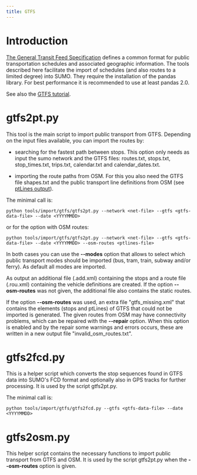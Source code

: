 ```yaml
---
title: GTFS
---
```


# Introduction

[The General Transit Feed Specification](https://developers.google.com/transit/gtfs) defines a common format
for public transportation schedules and associated geographic information. The tools described here 
facilitate the import of schedules (and also routes to a limited degree) into SUMO. They require the installation
of the pandas library. For best performance it is recommended to use at least pandas 2.0.

See also the [GTFS tutorial](../../Tutorials/GTFS.md).

# gtfs2pt.py

This tool is the main script to import public transport from GTFS. Depending on 
the input files available, you can import the routes by:

- searching for the fastest path between stops. This option only needs as input 
the sumo network and the GTFS files: routes.txt, stops.txt, stop_times.txt, 
trips.txt, calendar.txt and calendar_dates.txt.

- importing the route paths from OSM. For this you also need the GTFS file
shapes.txt and the public transport line definitions from OSM (see [ptLines output](../../Networks/Further_Outputs.md#public_transport_lines)).

The minimal call is:

```
python tools/import/gtfs/gtfs2pt.py --network <net-file> --gtfs <gtfs-data-file> --date <YYYYMMDD>
```

or for the option with OSM routes:

```
python tools/import/gtfs/gtfs2pt.py --network <net-file> --gtfs <gtfs-data-file> --date <YYYYMMDD> --osm-routes <ptlines-file>
```

In both cases you can use the **--modes** option that allows to select which public transport 
modes should be imported (bus, tram, train, subway and/or ferry). As default all modes are imported.

As output an additional file (.add.xml) containing the stops and a route file 
(.rou.xml) containing the vehicle definitions are created. If the option **--osm-routes**
was not given, the additional file also contains the static routes.

If the option **--osm-routes** was used, an extra file "gtfs_missing.xml"
that contains the elements (stops and ptLines) of GTFS that could not be imported
is generated. The given routes from OSM may have connectivity problems, which can 
be repaired with the **--repair** option. When this option is enabled and by the 
repair some warnings and errors occurs, these are written in a new output file 
"invalid_osm_routes.txt".

# gtfs2fcd.py

This is a helper script which converts the stop sequences found in GTFS data into SUMO's FCD format and 
optionally also in GPS tracks for further processing. It is used by the script gtfs2pt.py.

The minimal call is:

```
python tools/import/gtfs/gtfs2fcd.py --gtfs <gtfs-data-file> --date <YYYYMMDD>
```

# gtfs2osm.py

This helper script contains the necessary functions to import public transport
from GTFS and OSM. It is used by the script gtfs2pt.py when the **--osm-routes** option is given.
